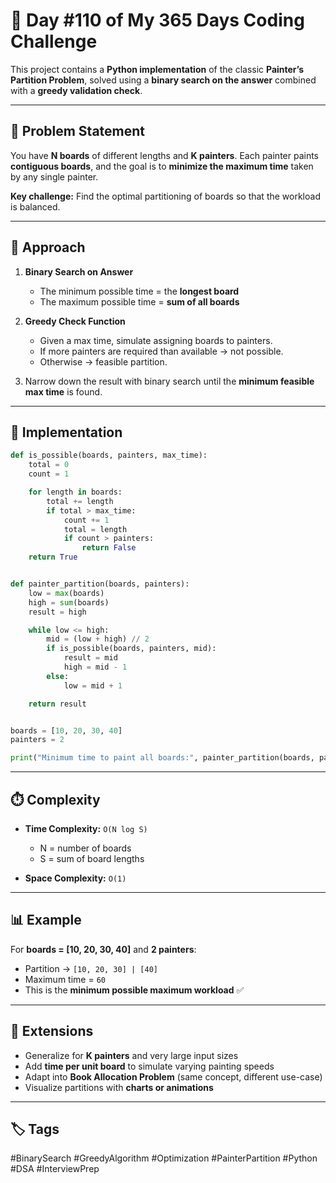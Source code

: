 # 🚀 Day #110 of My 365 Days Coding Challenge

This project contains a **Python implementation** of the classic **Painter’s Partition Problem**, solved using a **binary search on the answer** combined with a **greedy validation check**.

---

## 📖 Problem Statement

You have **N boards** of different lengths and **K painters**. Each painter paints **contiguous boards**, and the goal is to **minimize the maximum time** taken by any single painter.

**Key challenge:** Find the optimal partitioning of boards so that the workload is balanced.

---

## 🧠 Approach

1. **Binary Search on Answer**

   * The minimum possible time = the **longest board**
   * The maximum possible time = **sum of all boards**

2. **Greedy Check Function**

   * Given a max time, simulate assigning boards to painters.
   * If more painters are required than available → not possible.
   * Otherwise → feasible partition.

3. Narrow down the result with binary search until the **minimum feasible max time** is found.

---

## 📝 Implementation

```python
def is_possible(boards, painters, max_time):
    total = 0
    count = 1

    for length in boards:
        total += length
        if total > max_time:
            count += 1
            total = length
            if count > painters:
                return False
    return True


def painter_partition(boards, painters):
    low = max(boards)
    high = sum(boards)
    result = high

    while low <= high:
        mid = (low + high) // 2
        if is_possible(boards, painters, mid):
            result = mid
            high = mid - 1
        else:
            low = mid + 1

    return result


boards = [10, 20, 30, 40]
painters = 2

print("Minimum time to paint all boards:", painter_partition(boards, painters))
```

---

## ⏱️ Complexity

* **Time Complexity:** `O(N log S)`

  * N = number of boards
  * S = sum of board lengths
* **Space Complexity:** `O(1)`

---

## 📊 Example

For **boards = \[10, 20, 30, 40]** and **2 painters**:

* Partition → `[10, 20, 30] | [40]`
* Maximum time = `60`
* This is the **minimum possible maximum workload** ✅

---

## 🚀 Extensions

* Generalize for **K painters** and very large input sizes
* Add **time per unit board** to simulate varying painting speeds
* Adapt into **Book Allocation Problem** (same concept, different use-case)
* Visualize partitions with **charts or animations**

---

## 🏷️ Tags

\#BinarySearch #GreedyAlgorithm #Optimization #PainterPartition #Python #DSA #InterviewPrep
